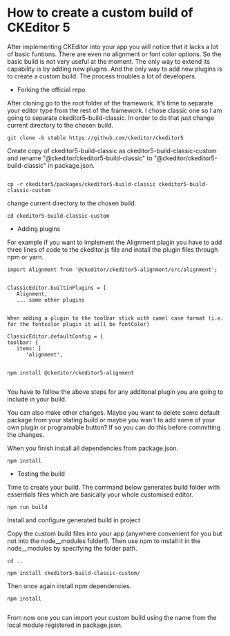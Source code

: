 # How to create a custom build of CKEditor 5

After implementing CKEditor into your app you will notice that it lacks a lot of basic funtions. There are even no alignment or font color options. So the basic build is not very useful at the moment. The only way to extend its capability is by adding new plugins. And the only way to add new plugins is to create a custom build. The process troubles a lot of developers.


* Forking the official repo

After cloning go to the root folder of the framework. It's time to separate your editor type from the rest of the framework. I chose classic one so I am going to separate ckeditor5-build-classic. In order to do that just change current directory to the chosen build.

```
git clone -b stable https://github.com/ckeditor/ckeditor5

```

Create copy of ckeditor5-build-classic as ckeditor5-build-classic-custom and rename "@ckeditor/ckeditor5-build-classic" to "@ckeditor/ckeditor5-build-classic" in package.json.

```

cp -r ckeditor5/packages/ckeditor5-build-classic ckeditor5-build-classic-custom

```

change current directory to the chosen build.

```
cd ckeditor5-build-classic-custom

```

* Adding plugins
 
For example if you want to implement the Alignment plugin you have to add three lines of code to the ckeditor.js file and install the plugin files through npm or yarn.

```
import Alignment from '@ckeditor/ckeditor5-alignment/src/alignment';
 

ClassicEditor.builtinPlugins = [
   Alignment,
   ... some other plugins
 

When adding a plugin to the toolbar stick with camel case format (i.e. for the fontcolor plugin it will be fontColor)

ClassicEditor.defaultConfig = {
toolbar: {
   items: [
      'alignment',
 

npm install @ckeditor/ckeditor5-alignment
 
```
You have to follow the above steps for any additonal plugin you are going to include in your build.

You can also make other changes. Maybe you want to delete some default package from your stating build or maybe you wan't to add some of your own plugin or programable button? If so you can do this before committing the changes.

When you finish install all dependencies from package.json.

```
npm install
```
 
* Testing the build
 

Time to create your build. The command below generates build folder with essentials files which are basically your whole customised editor.

```
npm run build

```

Install and configure generated build in project

 Copy the custom build files into your app (anywhere convenient for you but not into the node__modules folder!). Then use npm to install it in the node__modules by specifying the folder path.

```
cd ..

npm install ckeditor5-build-classic-custom/

``` 

Then once again install npm dependencies.

```
npm install
 
```

From now one you can import your custom build using the name from the local module registered in package.json.


